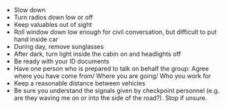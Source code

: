 [Title]: # (On Approach)
[Difficulty]: # (Beginner)
[Order]: # (1)

*   Slow down
*   Turn radios down low or off
*   Keep valuables out of sight
*   Roll window down low enough for civil conversation, but difficult to put hand inside car
*   During day, remove sunglasses
*   After dark, turn light inside the cabin on and headlights off
*   Be ready with your ID documents
*   Have one person who is prepared to talk on behalf the group: Agree where you have come from/ Where you are going/ Who you work for
*   Keep a reasonable distance between vehicles
*   Be sure you understand the signals given by checkpoint personnel (e.g. are they waving me on or into the side of the road?). Stop if unsure.